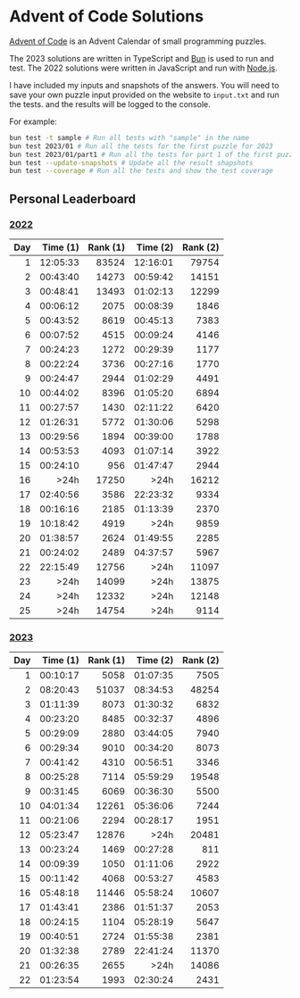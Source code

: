 # Advent of Code Solutions

[Advent of Code](https://adventofcode.com) is an Advent Calendar of small programming puzzles.

The 2023 solutions are written in TypeScript and [Bun](https://bun.sh/) is used to run and test. The 2022 solutions were written in JavaScript and run with [Node.js](https://nodejs.org/).

I have included my inputs and snapshots of the answers. You will need to save your own puzzle input provided on the website to `input.txt` and run the tests. and the results will be logged to the console.

For example:

```sh
bun test -t sample # Run all tests with "sample" in the name
bun test 2023/01 # Run all the tests for the first puzzle for 2023
bun test 2023/01/part1 # Run all the tests for part 1 of the first puzzle for 2023
bun test --update-snapshots # Update all the result shapshots
bun test --coverage # Run all the tests and show the test coverage
```

## Personal Leaderboard

### [2022](https://adventofcode.com/2022/leaderboard/self)

| Day | Time (1) |  Rank (1) | Time (2) | Rank (2) |
|  -: |       -: |        -: |       -: |       -: |
|   1 | 12:05:33 |     83524 | 12:16:01 |    79754 |
|   2 | 00:43:40 |     14273 | 00:59:42 |    14151 |
|   3 | 00:48:41 |     13493 | 01:02:13 |    12299 |
|   4 | 00:06:12 |      2075 | 00:08:39 |     1846 |
|   5 | 00:43:52 |      8619 | 00:45:13 |     7383 |
|   6 | 00:07:52 |      4515 | 00:09:24 |     4146 |
|   7 | 00:24:23 |      1272 | 00:29:39 |     1177 |
|   8 | 00:22:24 |      3736 | 00:27:16 |     1770 |
|   9 | 00:24:47 |      2944 | 01:02:29 |     4491 |
|  10 | 00:44:02 |      8396 | 01:05:20 |     6894 |
|  11 | 00:27:57 |      1430 | 02:11:22 |     6420 |
|  12 | 01:26:31 |      5772 | 01:30:06 |     5298 |
|  13 | 00:29:56 |      1894 | 00:39:00 |     1788 |
|  14 | 00:53:53 |      4093 | 01:07:14 |     3922 |
|  15 | 00:24:10 |       956 | 01:47:47 |     2944 |
|  16 |     >24h |     17250 |     >24h |    16212 |
|  17 | 02:40:56 |      3586 | 22:23:32 |     9334 |
|  18 | 00:16:16 |      2185 | 01:13:39 |     2370 |
|  19 | 10:18:42 |      4919 |     >24h |     9859 |
|  20 | 01:38:57 |      2624 | 01:49:55 |     2285 |
|  21 | 00:24:02 |      2489 | 04:37:57 |     5967 |
|  22 | 22:15:49 |     12756 |     >24h |    11097 |
|  23 |     >24h |     14099 |     >24h |    13875 |
|  24 |     >24h |     12332 |     >24h |    12148 |
|  25 |     >24h |     14754 |     >24h |     9114 |

### [2023](https://adventofcode.com/2023/leaderboard/self)

| Day | Time (1) |  Rank (1) | Time (2) | Rank (2) |
|  -: |       -: |        -: |       -: |       -: |
|   1 | 00:10:17 |      5058 | 01:07:35 |     7505 |
|   2 | 08:20:43 |     51037 | 08:34:53 |    48254 |
|   3 | 01:11:39 |      8073 | 01:30:32 |     6832 |
|   4 | 00:23:20 |      8485 | 00:32:37 |     4896 |
|   5 | 00:29:09 |      2880 | 03:44:05 |     7940 |
|   6 | 00:29:34 |      9010 | 00:34:20 |     8073 |
|   7 | 00:41:42 |      4310 | 00:56:51 |     3346 |
|   8 | 00:25:28 |      7114 | 05:59:29 |    19548 |
|   9 | 00:31:45 |      6069 | 00:36:30 |     5500 |
|  10 | 04:01:34 |     12261 | 05:36:06 |     7244 |
|  11 | 00:21:06 |      2294 | 00:28:17 |     1951 |
|  12 | 05:23:47 |     12876 |     >24h |    20481 |
|  13 | 00:23:24 |      1469 | 00:27:28 |      811 |
|  14 | 00:09:39 |      1050 | 01:11:06 |     2922 |
|  15 | 00:11:42 |      4068 | 00:53:27 |     4583 |
|  16 | 05:48:18 |     11446 | 05:58:24 |    10607 |
|  17 | 01:43:41 |      2386 | 01:51:37 |     2053 |
|  18 | 00:24:15 |      1104 | 05:28:19 |     5647 |
|  19 | 00:40:51 |      2724 | 01:55:38 |     2381 |
|  20 | 01:32:38 |      2789 | 22:41:24 |    11370 |
|  21 | 00:26:35 |      2655 |     >24h |    14086 |
|  22 | 01:23:54 |      1993 | 02:30:24 |     2431 |
